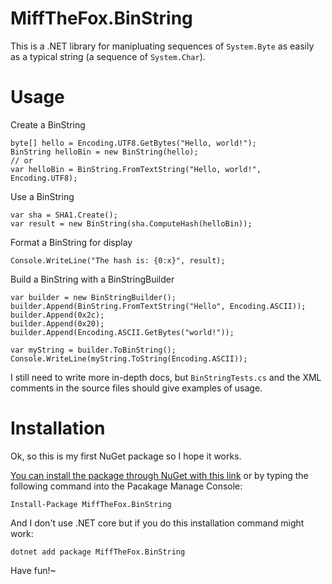 # MiffTheFox.BinString

This is a .NET library for manipluating sequences of `System.Byte` as easily as a typical string (a sequence of `System.Char`).

# Usage

Create a BinString

    byte[] hello = Encoding.UTF8.GetBytes("Hello, world!");
    BinString helloBin = new BinString(hello);
    // or
    var helloBin = BinString.FromTextString("Hello, world!", Encoding.UTF8);

Use a BinString

    var sha = SHA1.Create();
    var result = new BinString(sha.ComputeHash(helloBin));

Format a BinString for display

    Console.WriteLine("The hash is: {0:x}", result);

Build a BinString with a BinStringBuilder

    var builder = new BinStringBuilder();
    builder.Append(BinString.FromTextString("Hello", Encoding.ASCII));
    builder.Append(0x2c);
    builder.Append(0x20);
    builder.Append(Encoding.ASCII.GetBytes("world!"));

    var myString = builder.ToBinString();
    Console.WriteLine(myString.ToString(Encoding.ASCII));

I still need to write more in-depth docs, but `BinStringTests.cs` and the XML comments in the source files should give examples of usage.

# Installation

Ok, so this is my first NuGet package so I hope it works.

[You can install the package through NuGet with this link](https://www.nuget.org/packages/MiffTheFox.BinString/) or by typing the following command into the Pacakage Manage Console:

    Install-Package MiffTheFox.BinString

And I don't use .NET core but if you do this installation command might work:

    dotnet add package MiffTheFox.BinString

Have fun!~
